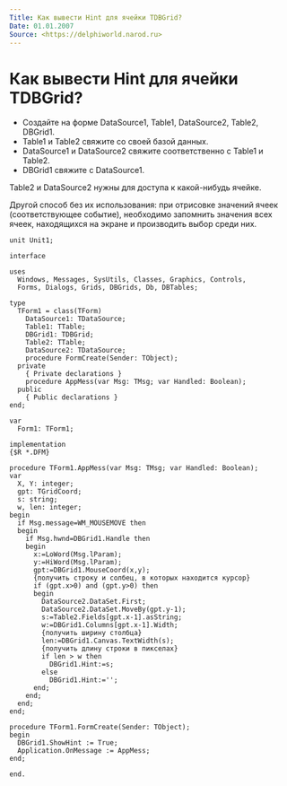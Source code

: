 ```yaml
---
Title: Как вывести Hint для ячейки TDBGrid?
Date: 01.01.2007
Source: <https://delphiworld.narod.ru>
---
```



Как вывести Hint для ячейки TDBGrid?
====================================

- Создайте на форме DataSource1, Table1, DataSource2, Table2, DBGrid1.
- Table1 и Table2 свяжите со своей базой данных.
- DataSource1 и DataSource2 свяжите соответственно с Table1 и Table2.
- DBGrid1 свяжите с DataSource1.

Table2 и DataSource2 нужны для доступа к какой-нибудь ячейке.

Другой способ без их использования:
при отрисовке значений ячеек
(соответствующее событие), необходимо запомнить значения всех ячеек,
находящихся на экране и производить выбор среди них.

    unit Unit1;
     
    interface
     
    uses
      Windows, Messages, SysUtils, Classes, Graphics, Controls,
      Forms, Dialogs, Grids, DBGrids, Db, DBTables;
     
    type
      TForm1 = class(TForm)
        DataSource1: TDataSource;
        Table1: TTable;
        DBGrid1: TDBGrid;
        Table2: TTable;
        DataSource2: TDataSource;
        procedure FormCreate(Sender: TObject);
      private
        { Private declarations }
        procedure AppMess(var Msg: TMsg; var Handled: Boolean);
      public
        { Public declarations }
    end;
     
    var
      Form1: TForm1;
     
    implementation
    {$R *.DFM}
     
    procedure TForm1.AppMess(var Msg: TMsg; var Handled: Boolean);
    var
      X, Y: integer;
      gpt: TGridCoord;
      s: string;
      w, len: integer;
    begin
      if Msg.message=WM_MOUSEMOVE then
      begin
        if Msg.hwnd=DBGrid1.Handle then
        begin
          x:=LoWord(Msg.lParam);
          y:=HiWord(Msg.lParam);
          gpt:=DBGrid1.MouseCoord(x,y);
          {получить строку и солбец, в которых находится курсор}
          if (gpt.x>0) and (gpt.y>0) then
          begin
            DataSource2.DataSet.First;
            DataSource2.DataSet.MoveBy(gpt.y-1);
            s:=Table2.Fields[gpt.x-1].asString;
            w:=DBGrid1.Columns[gpt.x-1].Width;
            {получить ширину столбца}
            len:=DBGrid1.Canvas.TextWidth(s);
            {получить длину строки в пикселах}
            if len > w then
              DBGrid1.Hint:=s;
            else
              DBGrid1.Hint:='';
          end;
        end;
      end;
    end;
     
    procedure TForm1.FormCreate(Sender: TObject);
    begin 
      DBGrid1.ShowHint := True;
      Application.OnMessage := AppMess;
    end;
     
    end.

